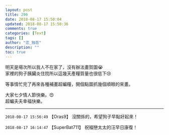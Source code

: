 ```yaml
---
layout: post
title: 296
date: 2018-08-17 15:50:04
updated: 2018-08-17 15:50:36
comments: true
categories: [Text]
tags: []
author: "恋_独哲"
description: ""
toc: true
---
```


<p dir="ltr"  >明天是場次所以我人不在家了，沒有辦法畫賀圖😭<br />家裡的狗子胰臟炎住院所以這幾天產糧質量也很低下😢</p> 
<p dir="ltr"  >等事情忙完了再來各種補畫超蝙糧，開個點圖抓幾個順眼的來畫。</p> 
<p dir="ltr"  >大家七夕情人節快樂。😍<br />超蝙夫夫幸福快樂。</p>

---

`2018-08-17 15:56:49` 【Oras9】 沒關係的，希望狗子早點好起來！

`2018-08-17 16:14:47` 【SuperBat711】 祝福戀太太的汪早日康復！
